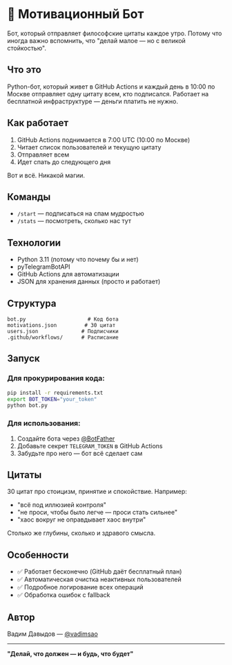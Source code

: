 # 🤖 Мотивационный Бот

Бот, который отправляет философские цитаты каждое утро. Потому что иногда важно вспомнить, что "делай малое — но с великой стойкостью".

## Что это

Python-бот, который живет в GitHub Actions и каждый день в 10:00 по Москве отправляет одну цитату всем, кто подписался. Работает на бесплатной инфраструктуре — деньги платить не нужно.

## Как работает

1. GitHub Actions поднимается в 7:00 UTC (10:00 по Москве)
2. Читает список пользователей и текущую цитату
3. Отправляет всем
4. Идет спать до следующего дня

Вот и всё. Никакой магии.

## Команды

- `/start` — подписаться на спам мудростью  
- `/stats` — посмотреть, сколько нас тут

## Технологии

- Python 3.11 (потому что почему бы и нет)
- pyTelegramBotAPI
- GitHub Actions для автоматизации
- JSON для хранения данных (просто и работает)

## Структура

```
bot.py                    # Код бота
motivations.json         # 30 цитат
users.json              # Подписчики
.github/workflows/      # Расписание
```

## Запуск

### Для прокурирования кода:
```bash
pip install -r requirements.txt
export BOT_TOKEN="your_token"
python bot.py
```

### Для использования:
1. Создайте бота через [@BotFather](https://t.me/botfather)
2. Добавьте секрет `TELEGRAM_TOKEN` в GitHub Actions
3. Забудьте про него — бот всё сделает сам

## Цитаты

30 цитат про стоицизм, принятие и спокойствие. Например:
- "всё под иллюзией контроля"
- "не проси, чтобы было легче — проси стать сильнее"
- "хаос вокруг не оправдывает хаос внутри"

Столько же глубины, сколько и здравого смысла.

## Особенности

- ✅ Работает бесконечно (GitHub даёт бесплатный план)
- ✅ Автоматическая очистка неактивных пользователей
- ✅ Подробное логирование всех операций
- ✅ Обработка ошибок с fallback

## Автор

Вадим Давыдов — [@vadimsao](https://t.me/vadimsao)

---

**"Делай, что должен — и будь, что будет"**
